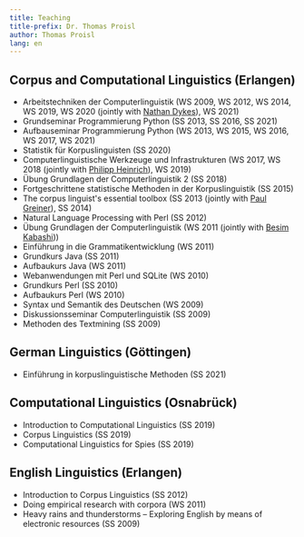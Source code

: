 ```yaml
---
title: Teaching
title-prefix: Dr. Thomas Proisl
author: Thomas Proisl
lang: en
---
```


## Corpus and Computational Linguistics (Erlangen) ##

- Arbeitstechniken der Computerlinguistik (WS 2009, WS 2012, WS 2014,
  WS 2019, WS 2020 (jointly with [Nathan
  Dykes](https://twitter.com/na_sy_tr)), WS 2021)
- Grundseminar Programmierung Python (SS 2013, SS 2016, SS 2021)
- Aufbauseminar Programmierung Python (WS 2013, WS 2015, WS 2016, WS
  2017, WS 2021)
- Statistik für Korpuslinguisten (SS 2020)
- Computerlinguistische Werkzeuge und Infrastrukturen (WS 2017, WS
  2018 (jointly with [Philipp Heinrich](http://philipp-heinrich.eu/)),
  WS 2019)
- Übung Grundlagen der Computerlinguistik 2 (SS 2018)
- Fortgeschrittene statistische Methoden in der Korpuslinguistik (SS 2015)
- The corpus linguist's essential toolbox (SS 2013 (jointly with [Paul
  Greiner](https://www.paul-greiner.de/)), SS 2014)
- Natural Language Processing with Perl (SS 2012)
- Übung Grundlagen der Computerlinguistik (WS 2011 (jointly with
  [Besim Kabashi](http://besim-kabashi.net/)))
- Einführung in die Grammatikentwicklung (WS 2011)
- Grundkurs Java (SS 2011)
- Aufbaukurs Java (WS 2011)
- Webanwendungen mit Perl und SQLite (WS 2010)
- Grundkurs Perl (SS 2010)
- Aufbaukurs Perl (WS 2010)
- Syntax und Semantik des Deutschen (WS 2009)
- Diskussionsseminar Computerlinguistik (SS 2009)
- Methoden des Textmining (SS 2009)


## German Linguistics (Göttingen) ##

- Einführung in korpuslinguistische Methoden (SS 2021)


## Computational Linguistics (Osnabrück) ##

- Introduction to Computational Linguistics (SS 2019)
- Corpus Linguistics (SS 2019)
- Computational Linguistics for Spies (SS 2019)


## English Linguistics (Erlangen) ##

- Introduction to Corpus Linguistics (SS 2012)
- Doing empirical research with corpora (WS 2011)
- Heavy rains and thunderstorms – Exploring English by means of
  electronic resources (SS 2009)


<!-- ## Supervised theses ## -->

<!-- ### Master's theses ### -->

<!--   * Allison Moreno Drexler (2019) -->

<!-- 	Supervisors: Thomas Proisl, ??? -->

<!-- ### Bachelor's theses ### -->

<!--   * Jannis Rautenstrauch (2019): Relation prediction in argument -->
<!--     mining with pre-trained deep bidirectional transformers -->

<!--     Supervisors: Nico Potyka, Thomas Proisl -->
<!--   * Laura Siebert (2019): A comparative study of context-independent -->
<!--     polarity classification in online discussions with Stanford -->
<!--     CoreNLP and WEKA -->

<!-- 	Supervisors: Nico Potyka, Thomas Proisl -->
<!--   * Maja Toebs (2019): An analysis of the robustness and stability of -->
<!--     readability measures such as the Gunning Fog Index for employing -->
<!--     it in plagiarism analysis -->

<!-- 	Supervisors: Thomas Proisl, Johannes Knabe -->
<!--     ([PlagScan](https://www.plagscan.com/)) -->
<!--   * Cedric Waterschoot (2019): Political framing and sensationalism on -->
<!--     American cable news: A corpus-based approach -->

<!-- 	Supervisors: Peter Uhrig, Thomas Proisl -->
<!--   * Samuel Wenserit (2019) -->

<!--     Supervisors: Thomas Proisl, Velizara Weinberger ([TTR -->
<!--     Group](https://www.ttr-group.de/) -->
